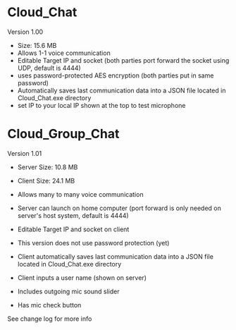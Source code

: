# Cloud_Chat
Version 1.00

- Size: 15.6 MB
- Allows 1-1 voice communication
- Editable Target IP and socket (both parties port forward the socket using UDP, default is 4444)
- uses password-protected AES encryption (both parties put in same password)
- Automatically saves last communication data into a JSON file located in Cloud_Chat.exe directory
- set IP to your local IP shown at the top to test microphone

# Cloud_Group_Chat
Version 1.01

- Server Size: 10.8 MB
- Client Size: 24.1 MB

- Allows many to many voice communication
- Server can launch on home computer (port forward is only needed on server's host system, default is 4444)
- Editable Target IP and socket on client
- This version does not use password protection (yet)
- Client automatically saves last communication data into a JSON file located in Cloud_Chat.exe directory
- Client inputs a user name (shown on server)
- Includes outgoing mic sound slider
- Has mic check button

See change log for more info
